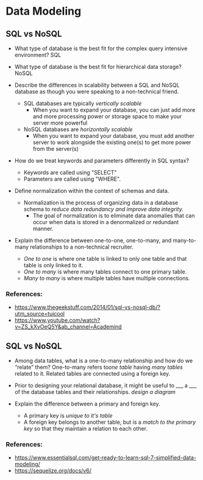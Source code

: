 # Data Modeling

## SQL vs NoSQL
* What type of database is the best fit for the complex query intensive environment?
SQL

* What type of database is the best fit for hierarchical data storage?
NoSQL

* Describe the differences in scalability between a SQL and NoSQL database as though you were speaking to a non-technical friend.
  * SQL databases are typically *vertically scalable* 
    * When you want to expand your database, you can just add more and more processing power or storage space to make your server more powerful
  * NoSQL databases are *horizontally scalable*
    * When you want to expand your database, you must add another server to work alongside the existing one(s) to get more power from the server(s)

* How do we treat keywords and parameters differently in SQL syntax?
  * Keywords are called using "SELECT"
  * Parameters are called using "WHERE".

* Define normalization within the context of schemas and data.
  * Normalization is the process of organizing data in a database schema to *reduce data redundancy and improve data integrity.*
    * The goal of normalization is to eliminate data anomalies that can occur when data is stored in a denormalized or redundant manner.

* Explain the difference between one-to-one, one-to-many, and many-to-many relationships to a non-technical recruiter.
  * *One to one* is where one table is linked to only one table and that table is only linked to it.
  * *One to many* is where many tables connect to one primary table.
  * *Many to many* is where multiple tables have multiple connections.

### References:
* <https://www.thegeekstuff.com/2014/01/sql-vs-nosql-db/?utm_source=tuicool>
* <https://www.youtube.com/watch?v=ZS_kXvOeQ5Y&ab_channel=Academind>

## SQL vs NoSQL
* Among data tables, what is a one-to-many relationship and how do we “relate” them?
One-to-many refers to*one table* having *many tables* related to it. Related tables are connected using a foreign key.

* Prior to designing your relational database, it might be useful to ___ a ___ of the database tables and their relationships.
*design a diagram*

* Explain the difference between a primary and foreign key.
  * A primary key is *unique to it's table*
  * A foreign key belongs to another table, but is a *match to the primary key* so that they maintain a relation to each other.

### References:
* <https://www.essentialsql.com/get-ready-to-learn-sql-7-simplified-data-modeling/>
* <https://sequelize.org/docs/v6/>
